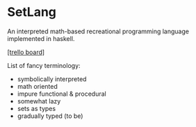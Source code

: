 # SetLang
An interpreted math-based recreational programming language implemented in haskell.

[\[trello board\]](https://trello.com/b/TWynyRIs)

List of fancy terminology:
- symbolically interpreted
- math oriented
- impure functional & procedural
- somewhat lazy
- sets as types
- gradually typed (to be)
